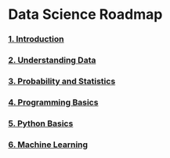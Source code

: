 # Data Science Roadmap

### [1. Introduction](/Data%20Science/Chapters/Introduction.md)
### [2. Understanding Data](/Data%20Science/Chapters/Understanding%20Data.md)
### [3. Probability and Statistics](/Data%20Science/Chapters/Probability%20and%20Statistics.md)
### [4. Programming Basics](/Data%20Science/Chapters/Programming%20Basics.md)
### [5. Python Basics](/Data%20Science/Chapters/Python%20Basics.md)
### [6. Machine Learning](/Data%20Science/Chapters/Machine%20Learning.md)
